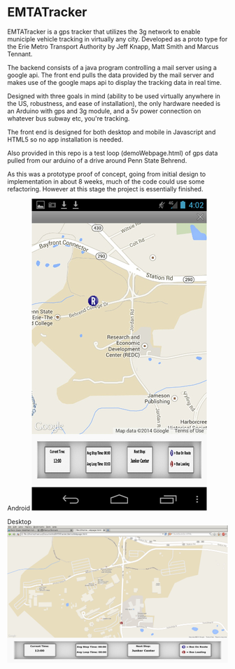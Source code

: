 EMTATracker
===========

EMTATracker is a gps tracker that utilizes the 3g network to enable municiple vehicle tracking in virtually any city.
Developed as a proto type for the Erie Metro Transport Authority by Jeff Knapp, Matt Smith and Marcus Tennant.

The backend consists of a java program controlling a mail server using a google api.
The front end pulls the data provided by the mail server and makes use of the google maps api to display the tracking data in real time.

Designed with three goals in mind (ability to be used virtually anywhere in the US, robustness, and ease of installation), the only hardware needed is an Arduino with gps and 3g module, and a 5v power connection on whatever bus subway etc, you're tracking.

The front end is designed for both desktop and mobile in Javascript and HTML5 so no app installation is needed. 

Also provided in this repo is a test loop (demoWebpage.html) of gps data pulled from our arduino of a drive around Penn State Behrend.

As this was a prototype proof of concept, going from initial design to implementation in about 8 weeks, much of the code could use some refactoring. However at this stage the project is essentially finished.

Android
![screenshot](./AndroidTest.jpg)

Desktop
![screenshot](./DesktopTest.jpg)
